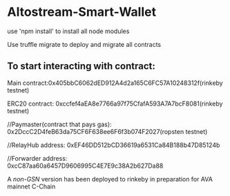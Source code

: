 # Altostream-Smart-Wallet
use 'npm install' to install all node modules

Use truffle migrate to deploy and migrate all contracts

## To start interacting with contract:
Main contract:0x405bbC6062dED912A4d2a165C6FC57A10248312f(rinkeby testnet)

ERC20 contract: 0xccfef4aEA8e7766a97f75CfafA593A7A7bcF8081(rinkeby testnet)

//Paymaster(contract that pays gas): 0x2DccC2D4feB63da75CF6F638ee6F6f3b074F2027(ropsten testnet)

//RelayHub address: 0xEF46DD512bCD36619a6531Ca84B188b47D85124b

//Forwarder address: 0xcC87aa60a6457D9606995C4E7E9c38A2b627Da88

A *non-GSN* version has been deployed to rinkeby in preparation for AVA mainnet C-Chain

